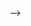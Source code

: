 <!-- 
+ player 기능 추가하려면
https://dev.twitch.tv/docs/embed/video-and-clips/

View 철학

어떤 논리로 가지고 있으면 안 됌
하나의 state actor로서 받은 데이터를 보여주고, 처리할 call만 보낼 수 있음

  window.user을 없앤 이유가 이것이다.


access token check flow

App.state.ts 참고 (actions들은 App.ts참고);

1.app에서 idb조회
2. idb에 accesstoken이 없거나 유효하지 않으면 web에 요청 버튼 생성
3. 버튼을 누르면 web에 열리고 authorization 진행
4. auth 성공 후 preload통해서 index.ts에게 전달
5. index.ts는 worker에게 저장시키라고 명령
  index.ts은 전달받은 access token을 app에게 전달

만약 2번에서 유효하면 바로 main views생성


localserver가 src기준으로 serve

app file naming
view 내 view들 
  
  tag name: view-{filename to kebob case}
  
  filename: camel case

  classname: {filename}

component내 view들

  tag name: component-{filename to kebob case}
  
  filename: camel case

  classname: {filename}


신기하게 아래 코드를 통해 transition이 한번만 실행된다
```js
setTimeout(() => {
      console.log("change")
      this._service.send("token is")
      this._service.send("request data to worker")
      this._service.send("first complete")
    }, 2000)
```


도저히 못 찾겠다..
지금 기술적으로 불가능한 것은

팔로우 신청/취소
트위치 플레이어내 신청/취소

트위치가 공식적으로 api endpoint외의 것들은 다 끊어버림 (gql같은거)

그래서 그냥 제한적으로 서비스 제공하자

component간 소통은 필요없다. 그냥 reactive variable와 custom event handler로 핸들링하면 되는데!


response body관련
https://stackoverflow.com/questions/67593519/how-can-i-get-response-body-response-text-in-electron-from-headers


<!-- chrome API에서 webRequest를 통해 response body를 가져오는 방법을 아는데
같은 크로미움 엔진을 쓰는 electron이 이 body를 제공하지 않는다길래 적잖아 당홯하고 시간을 엄청 허비했다 (3~4시간)
근데... 그냥 type checking무시하고 사용하니 해결됐다 ㅡㅡ --> -->